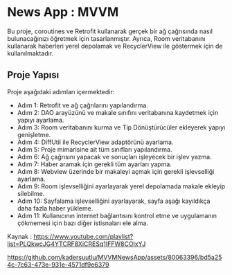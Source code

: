 # News App : MVVM 

Bu proje, coroutines ve Retrofit kullanarak gerçek bir ağ çağrısında nasıl bulunacağınızı öğretmek için tasarlanmıştır. Ayrıca, Room veritabanını kullanarak haberleri yerel depolamak ve RecyclerView ile göstermek için de kullanılmaktadır.

## Proje Yapısı
Proje aşağıdaki adımları içermektedir:

- Adım 1: Retrofit ve ağ çağrılarını yapılandırma. 
- Adım 2: DAO arayüzünü ve makale sınıfını veritabanına kaydetmek için yapıyı ayarlama.
- Adım 3: Room veritabanını kurma ve Tip Dönüştürücüler ekleyerek yapıyı genişletme.
- Adım 4: DiffUtil ile RecyclerView adaptörünü ayarlama.
- Adım 5: Proje mimarisine ait tüm sınıfları yapılandırma.
- Adım 6: Ağ çağrısını yapacak ve sonuçları işleyecek bir işlev yazma.
- Adım 7: Haber aramak için gerekli tüm ayarları yapma.
- Adım 8: Webview üzerinde bir makaleyi açmak için gerekli işlevselliği ayarlama.
- Adım 9: Room işlevselliğini ayarlayarak yerel depolamada makale ekleyip silebilme.
- Adım 10: Sayfalama işlevselliğini ayarlayarak, sayfa aşağı kayıldıkça daha fazla haber yükleme.
- Adım 11: Kullanıcının internet bağlantısını kontrol etme ve uygulamanın çökmemesi için bazı diğer istisnaları ele alma. 

Kaynak : https://www.youtube.com/playlist?list=PLQkwcJG4YTCRF8XiCRESq1IFFW8COlxYJ



https://github.com/kadersuutlu/MVVMNewsApp/assets/80063396/bd5a254c-7c63-473e-931e-4571df9e6379

